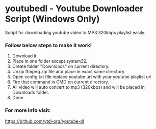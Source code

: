 # youtubedl - Youtube Downloader Script (Windows Only)
Script for downloading youtube video to MP3 320kbps playlist easily.

### Follow below steps to make it work!
1. Download it.
2. Place in one folder except system32.
3. Create folder "Downloads" on current directory.
4. Unzip ffmpeg.zip file and place in exact same directory.
5. Open config.txt file replace youtube url with your youtube playlist url
6. Fire that command in CMD on current directory.
7. All video will auto convert to mp3 (320kbps) and will be placed in Downloads folder.
8. Done.

### For more info visit:
https://github.com/ytdl-org/youtube-dl
